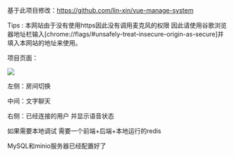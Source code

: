 基于此项目修改：https://github.com/lin-xin/vue-manage-system





Tips : 本网站由于没有使用https因此没有调用麦克风的权限 因此请使用谷歌浏览器地址栏输入[chrome://flags/#unsafely-treat-insecure-origin-as-secure]并填入本网站的地址来使用。



项目页面：

![](C:\Users\Henry\Desktop\vvoice\V-Voice-Front\screenshots\1.jpg)



左侧：房间切换

中间：文字聊天

右侧：已经连接的用户 并显示语音状态



如果需要本地调试 需要一个前端+后端+本地运行的redis

MySQL和minio服务器已经配置好了
